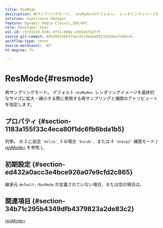 ```yaml
---
title: ResMode
description: 再サンプリングモード。 resMode=のデフォルト。 レンダリングイメージを最終的なサイズに拡大・縮小する際に使用する再サンプリングと補間のアトリビュートを指定します。
solution: Experience Manager
feature: Dynamic Media Classic,SDK/API
role: Developer,User
exl-id: c57932a0-529c-4f31-b60e-a38de6fe277f
source-git-commit: 8454991568374ecd1c4babdd3210250ea7988c4c
workflow-type: tm+mt
source-wordcount: '67'
ht-degree: 7%

---
```


# ResMode{#resmode}

再サンプリングモード。 デフォルト `resMode=`. レンダリングイメージを最終的なサイズに拡大・縮小する際に使用する再サンプリングと補間のアトリビュートを指定します。

## プロパティ {#section-1183a155f33c4eca80f1dc6fb6bda1b5}

列挙。 の 2 に設定 `'bilin'`, 3 の場合 `'bicub'`、または 4 `'sharp2'` 補間モード ( [resMode=](/help/aem-is-ir-api/ir-api/http-protocol/image-rendering-api-ref/c-ir-http-protocol-ref/c-ir-http-protocol-command-reference/r-ir-http-resmode.md) を参照 )。

## 初期設定 {#section-ed432a0acc3e4bce926a07e9cfd2c865}

継承元 `default::ResMode` が定義されていない場合、または空の場合は。

## 関連項目 {#section-34b71c295b4349dfb4379823a2de83c2}

[resMode=](../../../../../ir-api/http-protocol/image-rendering-api-ref/c-ir-http-protocol-ref/c-ir-http-protocol-command-reference/r-ir-http-resmode.md#reference-851a5b636f8948cfb11456c9b7dab0d3)
